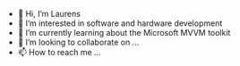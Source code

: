 - 👋 Hi, I’m Laurens
- 👀 I’m interested in software and hardware development
- 🌱 I’m currently learning about the Microsoft MVVM toolkit
- 💞️ I’m looking to collaborate on ...
- 📫 How to reach me ...

<!---
ribiship/ribiship is a ✨ special ✨ repository because its `README.md` (this file) appears on your GitHub profile.
You can click the Preview link to take a look at your changes.
--->
